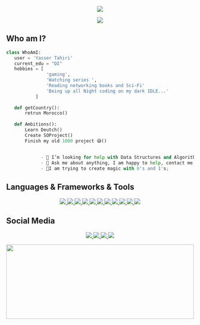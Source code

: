 <p align="center"> <img src="https://media.giphy.com/media/5YoZPhuvfHmuGHiASy/giphy.gif">

<p align="center">
	<a href="https://hits.seeyoufarm.com">
	 <code><img src="https://hits.seeyoufarm.com/api/count/incr/badge.svg?url=https%3A%2F%2Fgithub.com%2Fgjbae1212%2Fhit-counter"/></code>
		</a>
</p>

 ## Who am I?
 ```python
 class WhoAmI:
 	user = 'Yasser Tahiri'
	current_edu = "DI"
	hobbies = [
				'gaming',
				'Watching series ',
				'Reading networking books and Sci-Fi'
				'Being up all Night coding on my dark IDLE...'
			]
	
	def getCountry():
		retrun Morocco()
	
	def Ambitions():
		Learn Deutch()
		Create SOProject()
		Finish my old 1000 project 😅()
    
    
		      - 🤔 I’m looking for help with Data Structures and Algorithms 😭;
		      - 💬 Ask me about anything, I am happy to help, contact me ;
              - 🥀I am trying to create magic with 0's and 1's;

 ```
<h2>Languages & Frameworks & Tools</h2>

<p align="center">
  <a href="https://en.wikipedia.org/wiki/Python_(programming_language)">
  <code><img src="https://img.shields.io/badge/python%20-%2314354C.svg?&style=for-the-badge&logo=python&logoColor=white"/></code>
  </a>
  <a href="https://en.wikipedia.org/wiki/C_(programming_language)">
  <code><img src="https://img.shields.io/badge/c%20-%2300599C.svg?&style=for-the-badge&logo=c&logoColor=white"/></code>
  </a>
  <a href="https://en.wikipedia.org/wiki/C_Sharp_(programming_language)">
  <code><img src="https://img.shields.io/badge/c%23%20-%23239120.svg?&style=for-the-badge&logo=c-sharp&logoColor=white"/></code>
  </a>
  <a href="https://en.wikipedia.org/wiki/Shell_script">
  <code><img src="https://img.shields.io/badge/shell_script%20-%23121011.svg?&style=for-the-badge&logo=gnu-bash&logoColor=white"/></code>
  </a>
  <a href="https://www.javascript.com/">
  <code><img src="https://img.shields.io/badge/javascript%20-%23323330.svg?&style=for-the-badge&logo=javascript&logoColor=%23F7DF1E"/></code>
  </a>
  <a href="https://en.wikipedia.org/wiki/HTML5">
  <code><img src="https://img.shields.io/badge/html5%20-%23E34F26.svg?&style=for-the-badge&logo=html5&logoColor=white"/></code>
  </a>
  <a href="https://en.wikipedia.org/wiki/CSS">
  <code><img src="https://img.shields.io/badge/css3%20-%231572B6.svg?&style=for-the-badge&logo=css3&logoColor=white"/></code>
  </a>
  <a href="https://en.wikipedia.org/wiki/Django_(web_framework)">
  <code><img src="https://img.shields.io/badge/django%20-%23092E20.svg?&style=for-the-badge&logo=django&logoColor=white"/></code>
  </a>
  <a href="https://en.wikipedia.org/wiki/Flask_(web_framework)">
  <code><img src="https://img.shields.io/badge/flask%20-%23000.svg?&style=for-the-badge&logo=flask&logoColor=white"/></code>
  </a>
  <a href="https://en.wikipedia.org/wiki/MySQL">
  <code><img src="https://img.shields.io/badge/mysql-%2300f.svg?&style=for-the-badge&logo=mysql&logoColor=white"/></code>
  </a>
  <a href="https://github.com/yezz123">
  <code><img src="https://img.shields.io/badge/github%20-%23121011.svg?&style=for-the-badge&logo=github&logoColor=white"/></code>
  </a>
</p>


<h2>Social Media</h2>

<p align="center">
	<a href="https://www.instagram.com/froggy__19/">
  <code><img src="https://img.shields.io/badge/Froggy__19%20-%23E4405F.svg?&style=for-the-badge&logo=Instagram&logoColor=white"/></code>
		</a>
	<a href="https://www.twitch.tv/yassertahiri">
  <code><img src="https://img.shields.io/badge/yassertahiri%20-%239146FF.svg?&style=for-the-badge&logo=Twitch&logoColor=white"/></code>
	</a>
	<a href="https://twitter.com/THyasser1">
  <code><img src="https://img.shields.io/badge/THyasser1%20-%231DA1F2.svg?&style=for-the-badge&logo=Twitter&logoColor=white"/></code>
  </a>
	<a href="https://discord.gg/Uz2vBY2">
	 <code><img src="https://img.shields.io/badge/XO%20-%237289DA.svg?&style=for-the-badge&logo=discord&logoColor=white"/></code>
		</a>
</p>

<img width="100%" height="200" src="https://github-readme-stats.vercel.app/api?username=yezz123&show_icons=true&theme=gruvbox"></a>





